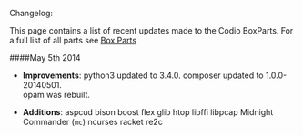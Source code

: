 Changelog:


This page contains a list of recent updates made to the Codio BoxParts. For a full list of all parts see [Box Parts](https://codio.com/s/docs/boxes/box-parts/) 


####May 5th 2014
- **Improvements**: 
      python3 updated to 3.4.0. 
      composer updated to 1.0.0-20140501.  
      opam was rebuilt.

- **Additions**:
      aspcud
      bison
      boost
      flex
      glib
      htop
      libffi
      libpcap
      Midnight Commander (`mc`)
      ncurses
      racket
      re2c
